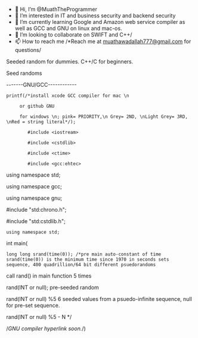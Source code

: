 - 👋 Hi, I’m @MuathTheProgrammer
- 👀 I’m interested in IT and business security and backend security
- 🌱 I’m currently learning Google and Amazon web service compiler as well as GCC and GNU on linux and mac-os.
- 💞️ I’m looking to collaborate on SWIFT and C++/
- 📫 How to reach me /*Reach me at muathawadallah777@gmail.com for questions/

<!---
MuathTheProgrammer/MuathTheProgrammer is a ✨ special ✨ repository because its `README.md` (this file) appears on your GitHub profile.
You can click the Preview link to take a look at your changes.
--->

Seeded random for dummies.
C++/C for beginners.



Seed randoms

-------GNU/GCC------------

    printf(/*install xcode GCC compiler for mac \n

         or github GNU

         for windows \n; pink= PRIORITY,\n Grey= 2ND, \nLight Grey= 3RD, \nRed = string literal*/);

            #include <iostream>

            #include <cstdlib>

            #include <ctime>

            #include <gcc:ehtec>

using namespace std;

using namespace gcc;

using namespace gnu;

#include "std:chrono.h";

#include "std:cstdlib.h";

    using namespace std;

 int main(

    long long srand(time(0)); /*pre main auto-constant of time srand(time(0)) is the minimum time since 1970 in seconds sets sequence, 400 quadrillion/64 bit different psuedorandoms

call rand() in main function 5 times 

rand(INT or null);  pre-seeded random

rand(INT or null) %5 6 seeded values from a psuedo-infinite sequence, null for pre-set sequence.

rand(INT or null) %5 - N */

/*GNU compiler hyperlink soon.*/)
